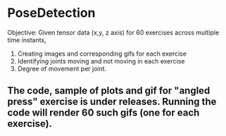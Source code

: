 # PoseDetection
Objective: Given tensor data (x,y, z axis) for 60 exercises across multiple time instants, 
1. Creating images and corresponding gifs for each exercise
2. Identifying joints moving and not moving in each exercise
3. Degree of movement per joint.

## The code, sample of plots and gif for "angled press" exercise is under releases. Running the code will render 60 such gifs (one for each exercise). 
